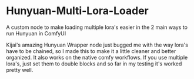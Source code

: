 # Hunyuan-Multi-Lora-Loader
A custom node to make loading multiple lora's easier in the 2 main ways to run Hunyuan in ComfyUI

Kijai's amazing Hunyuan Wrapper node just bugged me with the way lora's have to be chained, so I made this to make it a little cleaner and better organized. It also works on the native comfy workflows. If you use multiple lora's, just set them to double blocks and so far in my testing it's worked pretty well.
